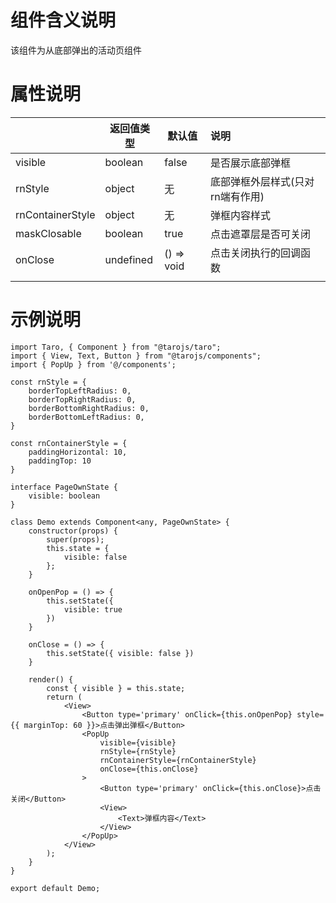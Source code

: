 # 组件含义说明

该组件为从底部弹出的活动页组件

# 属性说明

|                  | 返回值类型 | 默认值     | 说明                             |
| ---------------- | ---------- | ---------- | :------------------------------- |
| visible          | boolean    | false      | 是否展示底部弹框                 |
| rnStyle          | object     | 无         | 底部弹框外层样式(只对rn端有作用) |
| rnContainerStyle | object     | 无         | 弹框内容样式                     |
| maskClosable     | boolean    | true       | 点击遮罩层是否可关闭             |
| onClose          | undefined  | () => void | 点击关闭执行的回调函数           |
|                  |            |            |                                  |

# 示例说明

```
import Taro, { Component } from "@tarojs/taro";
import { View, Text, Button } from "@tarojs/components";
import { PopUp } from '@/components';

const rnStyle = {
    borderTopLeftRadius: 0,
    borderTopRightRadius: 0,
    borderBottomRightRadius: 0,
    borderBottomLeftRadius: 0,
}

const rnContainerStyle = {
    paddingHorizontal: 10,
    paddingTop: 10
}

interface PageOwnState {
    visible: boolean
}

class Demo extends Component<any, PageOwnState> {
    constructor(props) {
        super(props);
        this.state = {  
            visible: false
        };
    }

    onOpenPop = () => {
        this.setState({ 
            visible: true
        })
    }

    onClose = () => {
        this.setState({ visible: false })
    }

    render() {
        const { visible } = this.state;
        return (
            <View>
                <Button type='primary' onClick={this.onOpenPop} style={{ marginTop: 60 }}>点击弹出弹框</Button>
                <PopUp
                    visible={visible}
                    rnStyle={rnStyle}
                    rnContainerStyle={rnContainerStyle}
                    onClose={this.onClose}
                >
                    <Button type='primary' onClick={this.onClose}>点击关闭</Button>
                    <View>
                        <Text>弹框内容</Text>
                    </View>
                </PopUp>
            </View>
        );
    }
}

export default Demo;
```

